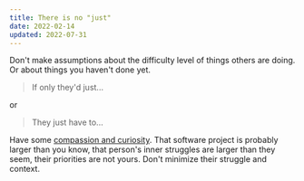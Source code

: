 ```yaml
---
title: There is no "just"
date: 2022-02-14
updated: 2022-07-31
---
```


Don't make assumptions about the difficulty level of things others are doing. Or about things you haven't done yet.

<!--more-->

> If only they'd just...

or

> They just have to...

Have some [compassion and curiosity](/principles/#compassion-and-curiosity). That software project is probably larger than you know, that person's inner struggles are larger than they seem, their priorities are not yours. Don't minimize their struggle and context.
